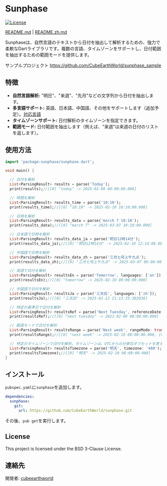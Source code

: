 # Sunphase

[![License](https://img.shields.io/badge/License-BSD%203--Clause-blue.svg)](https://opensource.org/licenses/BSD-3-Clause)

[README.md](README.md) | [README.zh.md](README.zh.md)

Sunphaseは、自然言語のテキストから日付を抽出して解析するための、強力で柔軟なDartライブラリです。複数の言語、タイムゾーンをサポートし、日付範囲を抽出するための範囲モードを提供します。

サンプルプロジェクト https://github.com/CubeEarthWorld/sunphase_sample

## 特徴

*   **自然言語解析:** "明日"、"来週"、"先月"などの文字列から日付を抽出します。
*   **多言語サポート:** 英語、日本語、中国語、その他をサポートします（追加予定）。[対応言語](lib/languages)
*   **タイムゾーンサポート:** 日付解析のタイムゾーンを指定できます。
*   **範囲モード:** 日付範囲を抽出します（例えば、"来週"は来週の日付のリストを返します）。

## 使用方法

```dart
import 'package:sunphase/sunphase.dart';

void main() {

  // 日付を解析
  List<ParsingResult> results = parse('Today');
  print(results);//[[0] "today" -> 2025-02-09 00:00:00.000]

  // 時間を解析
  List<ParsingResult> results_time = parse('10:10');
  print(results_time);//[[0] "10:10" -> 2025-02-10 10:10:00.000]

  // 日時を解析
  List<ParsingResult> results_data = parse('march 7 10:10');
  print(results_data);//[[0] "march 7" -> 2025-03-07 10:10:00.000]

  // 日本語で日時を解析
  List<ParsingResult> results_data_ja = parse('明日12時14分');
  print(results_data_ja);//[[0] "明日12時14分" -> 2025-02-10 12:14:00.000]

  // 中国語で日時を解析
  List<ParsingResult> results_data_zh = parse('三月七号上午九点');
  print(results_data_zh);//[[0] "三月七号上午九点" -> 2025-03-07 09:00:00.000]

  // 英語で日付を解析
  List<ParsingResult> resultsEn = parse('Tomorrow', languages: ['en']);
  print(resultsEn);//[[0] "tomorrow" -> 2025-02-10 00:00:00.000]

  // 中国語で日付を解析
  List<ParsingResult> resultsJa = parse('三天后', languages: ['zh']);
  print(resultsJa);//[[0] "三天后" -> 2025-02-12 21:13:33.382038]

  // 特定の基準日で日付を解析
  List<ParsingResult> resultsRef = parse('Next Tuesday', referenceDate: DateTime(2021, 2, 4));
  print(resultsRef);//[[0] "next tuesday" -> 2021-02-09 00:00:00.000]

  // 範囲モードで日付を解析
  List<ParsingResult> resultsRange = parse('Next week', rangeMode: true);
  print(resultsRange);//[[0] "next week" -> 2025-02-10 00:00:00.000, [0] "next week" -> 2025-02-11 00:00:00.000, [0] "next week" -> 2025-02-12 00:00:00.000, [0] "next week" -> 2025-02-13 00:00:00.000, [0] "next week" -> 2025-02-14 00:00:00.000, [0] "next week" -> 2025-02-15 00:00:00.000, [0] "next week" -> 2025-02-16 00:00:00.000]

  // 特定のタイムゾーンで日付を解析。タイムゾーンは、UTCからの分単位オフセットを表す文字列として指定する必要があります。例：UTC+8の場合は "480"。
  List<ParsingResult> resultsTimezone = parse('明天', timezone: '480');
  print(resultsTimezone);//[[0] "明天" -> 2025-02-10 08:00:00.000]
}

```

## インストール

`pubspec.yaml`に`sunphase`を追加します。

```yaml
dependencies:
  sunphase:
    git:
      url: https://github.com/CubeEarthWorld/sunphase.git
```

その後、`pub get`を実行します。

## License

This project is licensed under the BSD 3-Clause License.

## 連絡先

開発者: [cubeearthworld](https://x.com/cubeearthworld)
